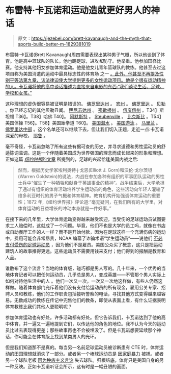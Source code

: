 # 布雷特·卡瓦诺和运动造就更好男人的神话

> 原文：<https://jezebel.com/brett-kavanaugh-and-the-myth-that-sports-build-better-m-1829381019>

布雷特·卡瓦诺(Brett Kavanaugh)周四需要表现出某种男子气概，所以他谈到了体育。他是高中篮球队的队长。他也踢足球，进攻*和*防守。他举重。他参加田径比赛。他支持其他妇女参加体育运动。他是他女儿青年篮球队的教练。他甚至去过这项自称为美国消遣的运动中最具标志性的体育场 之一 [。此外，他甚至不再提及性别平等法第九章，该法律迫使大学提供更多的女性运动项目。他是个很有运动精神的人。卡瓦诺将他的高中谈话描述为直接来自电影的东西:“我们谈论生活、足球、学校和女孩。”](https://en.wikipedia.org/wiki/Fenway_Park)



这种理想的虚伪很容易被证明是错误的。 [佛罗里达州](https://www.nytimes.com/interactive/2014/04/16/sports/errors-in-inquiry-on-rape-allegations-against-fsu-jameis-winston.html) 。 [宾州](https://deadspin.com/jerry-sandusky-joe-paterno-and-why-good-people-fail-5857014) 。 [佛罗里达](https://www.gainesville.com/news/20170421/gpd-closes-unsolved-shooting-case-involving-hernandez) 。 [贝勒](https://deadspin.com/baylor-is-still-full-of-shit-1791949218) 。你已经忘记的其他贝勒丑闻。 [明尼苏达州](https://deadspin.com/how-two-investigations-into-minnesotas-sexual-assault-s-1790211835) 。 [密歇根州](https://deadspin.com/michigan-states-issues-with-reporting-sexual-assault-go-1822463064) 。 [俄亥俄州](https://deadspin.com/ex-ohio-state-wrestlers-entire-program-was-toxic-while-1827406717) 。T34】斯坦福 T36】。T38】哈佛 T40】。 [阿默斯特](https://theindicator.wordpress.amherst.edu/special-reports/mens-cross-country-maintained-misogynistic-racist-email-chain) 。 [Steubenville](https://jezebel.com/a-town-destroyed-for-what-two-people-did-dispatch-fr-1298509440) 。 [比克斯比](https://www.tulsaworld.com/news/bixbyinvestigation/update-four-former-football-players-charged-in-bixby-high-school/article_87cf73ee-b66a-55ef-b3a9-65a82d65f22f.html) 。T54】美国体操 T56】。T58】美国跆拳道 T60】。 [美国潜水](https://deadspin.com/lawsuit-says-usa-diving-ignored-sexual-abuse-of-divers-1827636662) 。 [美国游泳](https://deadspin.com/report-usa-swimming-ignored-or-covered-up-hundreds-of-1823105656) 。 [马里兰](https://deadspin.com/players-attorney-in-sexual-misconduct-case-shreds-maryl-1828601878) 。 [佛罗里达中部](https://www.orlandosentinel.com/sports/college/os-ereck-plancher-devaughn-darling-mike-bianchi-20160430-column.html) 。这个名单还可以继续下去，但让我们切入正题，走近一点:卡瓦诺深爱的母校， [耶鲁](https://jezebel.com/yale-mens-basketball-team-releases-statement-apologizin-1763897141) 。

毫不奇怪，卡瓦诺忽略了所有这些有据可查的历史，并寻求道德和男性运动员的舒适陈词滥调。这是一个伴随着美国成为世界强国的理念而成长起来的形象和理想。正如这篇 [*纽约时报*的文章](https://opinionator.blogs.nytimes.com/2015/01/01/how-the-civil-war-created-college-football/?smid=tw-share&_r=0&mtrref=undefined&assetType=opinion) 所提到的，足球的兴起恰逢美国内战之后:

> 然而，根据历史学家埃利奥特·j·戈恩(Elliott J. Gorn)和沃伦·戈尔茨坦(Warren Goldstein)的说法，内战在参加各种有组织的军事团队运动的男性士兵中“催生了一种牺牲和献身于英雄事业的精神”。战争结束后，大学承担了通过有组织的体育活动培养学生运动员的角色，这些活动向年轻人灌输了维多利亚时代的男子气概和体育精神。教育机构开始强调体育运动的重要性；1872 年,《纽约世界报》评论道:“毫无疑问，在我们所有的大学里，对体育运动的日益增长的冲动本身就是一件好事。”

在接下来的几年里，大学体育运动变得越来越受欢迎，当受伤的足球运动员试图要求工人赔偿时，这就成了一个问题。毕竟，他们不也是大学的员工吗，就像在书店或自助餐厅工作的人一样？而不是开始付款，因为在足球这样一个充满伤病的运动中，费用可能会非常昂贵，NCAA 编纂了诈骗术语“学生运动员”——说他们 [不必支付受伤的足球运动员](https://deadspin.com/how-the-myth-of-the-ncaa-student-athlete-was-born-1524282374) ，因为他们不是雇员。美国公众买了概念，这只是把运动建筑人的故事推得更远。这些运动员不需要用钱来支付；他们得到的报酬是教育和人品。

谁散布了这个流言？当地的体育版，碰巧都是男人写的。几十年来，一个优秀的当地体育记者可以把任何运动员，几乎总是男人，变成英雄——不管那个男人实际上如何对待他生活中的人 。他们一次又一次，一次又一次地这样做，有些人仍然这样做。随着体育部门充斥着他们没有支付给运动员的所有现金，雇用公关专家、招聘人员和教练，他们的工作职责包括接听警察的电话，寻找其他方式变得越来越容易。无数成功的教练在传记中兜售他们的教条，即使从表面上看，有什么证据表明体育教练比我们其他人更聪明呢？

参加体育运动也有好处。许多活动都有好处。但它告诉我们，卡瓦诺达到了他的高中体育，并一遍又一遍地提到它们，以传达他的角色的地位。我不认为今天的运动员比过去表现得更差；那些故事再也不会被埋没了。但是卡瓦诺想要延续那个神话，你可能会在体育版上找到某类男人的光环。

但是我们知道那不是真的。每当另一名前足球运动员被诊断患有 CTE 时，体育运动的田园理想就消失了一部分。或者另一个棒球运动员是 [因家庭暴力](https://www.sportsnet.ca/baseball/mlb/roberto-osuna-agrees-peace-bond-assault-charge-withdrawn/) 被捕。或者另一个球队老板 [因为种族主义言论](https://deadspin.com/exclusive-the-extended-donald-sterling-tape-1568291249) 失去球队。归根结底，体育只是美国自身的另一种反映。正如卡瓦诺听证会所示，这有时是一幅丑陋的画面。